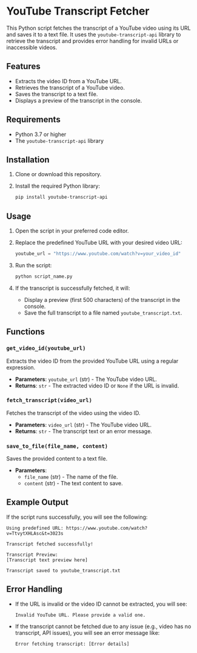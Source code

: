 # YouTube Transcript Fetcher

This Python script fetches the transcript of a YouTube video using its URL and saves it to a text file. It uses the `youtube-transcript-api` library to retrieve the transcript and provides error handling for invalid URLs or inaccessible videos.

## Features

- Extracts the video ID from a YouTube URL.
- Retrieves the transcript of a YouTube video.
- Saves the transcript to a text file.
- Displays a preview of the transcript in the console.

## Requirements

- Python 3.7 or higher
- The `youtube-transcript-api` library

## Installation

1. Clone or download this repository.
2. Install the required Python library:

   ```bash
   pip install youtube-transcript-api
   ```

## Usage

1. Open the script in your preferred code editor.
2. Replace the predefined YouTube URL with your desired video URL:

   ```python
   youtube_url = "https://www.youtube.com/watch?v=your_video_id"
   ```

3. Run the script:

   ```bash
   python script_name.py
   ```

4. If the transcript is successfully fetched, it will:
   - Display a preview (first 500 characters) of the transcript in the console.
   - Save the full transcript to a file named `youtube_transcript.txt`.

## Functions

### `get_video_id(youtube_url)`
Extracts the video ID from the provided YouTube URL using a regular expression.

- **Parameters**: `youtube_url` (str) - The YouTube video URL.
- **Returns**: `str` - The extracted video ID or `None` if the URL is invalid.

### `fetch_transcript(video_url)`
Fetches the transcript of the video using the video ID.

- **Parameters**: `video_url` (str) - The YouTube video URL.
- **Returns**: `str` - The transcript text or an error message.

### `save_to_file(file_name, content)`
Saves the provided content to a text file.

- **Parameters**:
  - `file_name` (str) - The name of the file.
  - `content` (str) - The text content to save.

## Example Output

If the script runs successfully, you will see the following:

```plaintext
Using predefined URL: https://www.youtube.com/watch?v=TtvytXHLAsc&t=3023s

Transcript fetched successfully!

Transcript Preview:
[Transcript text preview here]

Transcript saved to youtube_transcript.txt
```

## Error Handling

- If the URL is invalid or the video ID cannot be extracted, you will see:

  ```plaintext
  Invalid YouTube URL. Please provide a valid one.
  ```

- If the transcript cannot be fetched due to any issue (e.g., video has no transcript, API issues), you will see an error message like:

  ```plaintext
  Error fetching transcript: [Error details]
  ```

